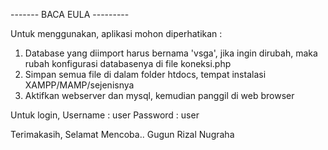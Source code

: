 ------- BACA EULA ---------

Untuk menggunakan, aplikasi mohon diperhatikan :
1. Database yang diimport harus bernama 'vsga', jika ingin dirubah, maka rubah konfigurasi databasenya di file koneksi.php
2. Simpan semua file di dalam folder htdocs, tempat instalasi XAMPP/MAMP/sejenisnya
3. Aktifkan webserver dan mysql, kemudian panggil di web browser

Untuk login,
Username : user
Password : user

Terimakasih, Selamat Mencoba..
Gugun Rizal Nugraha
